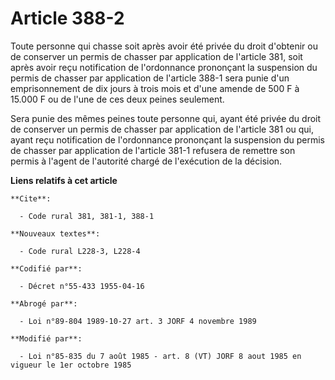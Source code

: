 # Article 388-2

Toute personne qui chasse soit après avoir été privée du droit d'obtenir ou de conserver un permis de chasser par application
de l'article 381, soit après avoir reçu notification de l'ordonnance prononçant la suspension du permis de chasser par
application de l'article 388-1 sera punie d'un emprisonnement de dix jours à trois mois et d'une amende de 500 F à 15.000 F
ou de l'une de ces deux peines seulement.

Sera punie des mêmes peines toute personne qui, ayant été privée du droit de conserver un permis de chasser par application
de l'article 381 ou qui, ayant reçu notification de l'ordonnance prononçant la suspension du permis de chasser par
application de l'article 381-1 refusera de remettre son permis à l'agent de l'autorité chargé de l'exécution de la décision.

**Liens relatifs à cet article**

	**Cite**:

	  - Code rural 381, 381-1, 388-1

	**Nouveaux textes**:

	  - Code rural L228-3, L228-4

	**Codifié par**:

	  - Décret n°55-433 1955-04-16

	**Abrogé par**:

	  - Loi n°89-804 1989-10-27 art. 3 JORF 4 novembre 1989

	**Modifié par**:

	  - Loi n°85-835 du 7 août 1985 - art. 8 (VT) JORF 8 aout 1985 en vigueur le 1er octobre 1985
